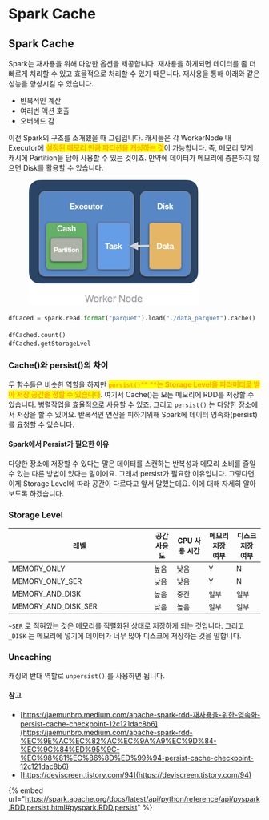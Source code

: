 # Spark Cache

## Spark Cache

Spark는 재사용을 위해 다양한 옵션을 제공합니다. 재사용을 하게되면 데이터를 좀 더 빠르게 처리할 수 있고 효율적으로 처리할 수 있기 때문니다. 재사용을 통해 아래와 같은 성능을 향상시킬 수 있습니다.

* 반복적인 계산
* 여러번 액션 호출
* 오버헤드 감

이전 Spark의 구조를 소개했을 때 그림입니다. 캐시들은 각 WorkerNode 내 Executor에 <mark style="color:orange;">**설정된 메모리 만큼 파티션을 캐싱하는 것**</mark>이 가능합니다. 즉, 메모리 맞게 캐시에 Partition을 담아 사용할 수 있는 것이죠. 만약에 데이터가 메모리에 충분하지 않으면 Disk를 활용할 수 있습니다.

<figure><img src="../../.gitbook/assets/image (13) (1).png" alt="" width="340"><figcaption></figcaption></figure>

```python
dfCaced = spark.read.format("parquet").load("./data_parquet").cache()

dfCached.count()
dfCached.getStorageLvel
```

### Cache()와 persist()의 차이

두 함수들은 비슷한 역할을 하지만 <mark style="color:orange;">**`persist()`**</mark><mark style="color:orange;">** **</mark><mark style="color:orange;">**는 Storage Level을 파라미터로 받아 저장 공간을 정할 수 있습니다**</mark>. 여기서 Cache()는 모든 메모리에 RDD를 저장할 수 있습니다. 병렬작업을 효율적으로 사용할 수 있죠. 그리고 `persist()` 는 다양한 장소에서 저장을 할 수 있어요. 반복적인 연산을 피하기위해 Spark에 데이터 영속화(persist)를 요청할 수 있습니다.

#### Spark에서 Persist가 필요한 이유

다양한 장소에 저장할 수 있다는 말은 데이터를 스캔하는 반복성과 메모리 소비를 줄일 수 있는 다른 방법이 있다는 말이에요. 그래서 persist가 필요한 이유입니다. 그렇다면 이제 Storage Level에 따라 공간이 다르다고 앞서 말했는데요. 이에 대해 자세히 알아보도록 하겠습니다.

### Storage Level

<table><thead><tr><th width="270">레벨</th><th>공간 사용도</th><th>CPU 사용 시간</th><th>메모리 저장 여부</th><th>디스크 저장 여부</th></tr></thead><tbody><tr><td>MEMORY_ONLY</td><td>높음</td><td>낮음</td><td>Y</td><td>N</td></tr><tr><td>MEMORY_ONLY_SER</td><td>낮음</td><td>낮음</td><td>Y</td><td>N</td></tr><tr><td>MEMORY_AND_DISK</td><td>높음</td><td>중간</td><td>일부</td><td>일부</td></tr><tr><td>MEMORY_AND_DISK_SER</td><td>낮음</td><td>높음</td><td>일부</td><td>일부</td></tr></tbody></table>

`~SER` 로 적혀있는 것은 메모리를 직렬화된 상태로 저장하게 되는 것입니다. 그리고 `_DISK` 는 메모리에 넣기에 데이터가 너무 많아 디스크에 저장하는 것을 말합니다.

### Uncaching

캐싱의 반대 역할로 `unpersist()` 를 사용하면 됩니다.



#### 참고

* [https://jaemunbro.medium.com/apache-spark-rdd-재사용을-위한-영속화-persist-cache-checkpoint-12c121dac8b6](https://jaemunbro.medium.com/apache-spark-rdd-%EC%9E%AC%EC%82%AC%EC%9A%A9%EC%9D%84-%EC%9C%84%ED%95%9C-%EC%98%81%EC%86%8D%ED%99%94-persist-cache-checkpoint-12c121dac8b6)
* [https://deviscreen.tistory.com/94](https://deviscreen.tistory.com/94)

{% embed url="https://spark.apache.org/docs/latest/api/python/reference/api/pyspark.RDD.persist.html#pyspark.RDD.persist" %}






